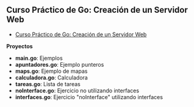 ## Curso Práctico de Go: Creación de un Servidor Web

- [Curso Práctico de Go: Creación de un Servidor Web](https://platzi.com/clases/programacion-golang-2020/)

**Proyectos**

- **main.go**: Ejemplos
- **apuntadores.go**: Ejemplo punteros
- **maps.go**: Ejemplo de mapas
- **calculadora.go**: Calculadora
- **tareas.go**: Lista de tareas
- **noInterface.go**: Ejercicio no utilizando interfaces
- **interfaces.go**: Ejercicio "noInterface" utilizando interfaces
